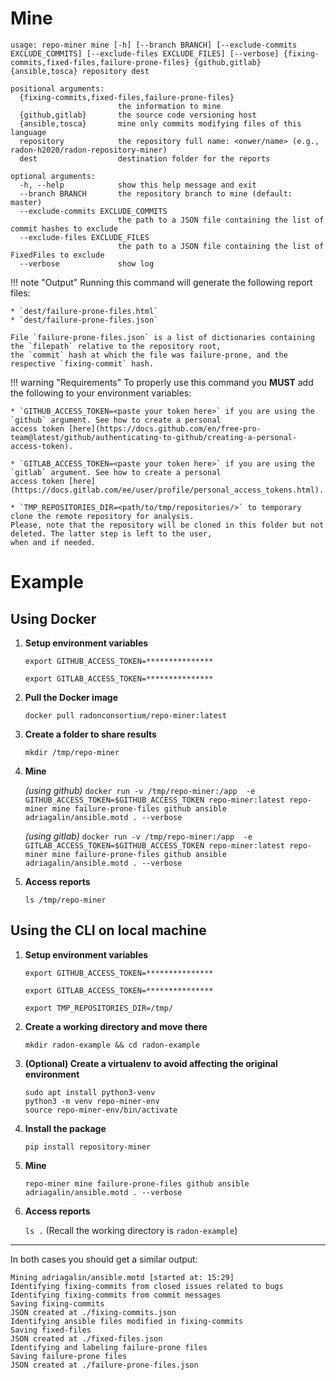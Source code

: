 # Mine

```text
usage: repo-miner mine [-h] [--branch BRANCH] [--exclude-commits EXCLUDE_COMMITS] [--exclude-files EXCLUDE_FILES] [--verbose] {fixing-commits,fixed-files,failure-prone-files} {github,gitlab} {ansible,tosca} repository dest

positional arguments:
  {fixing-commits,fixed-files,failure-prone-files}
                        the information to mine
  {github,gitlab}       the source code versioning host
  {ansible,tosca}       mine only commits modifying files of this language
  repository            the repository full name: <onwer/name> (e.g., radon-h2020/radon-repository-miner)
  dest                  destination folder for the reports

optional arguments:
  -h, --help            show this help message and exit
  --branch BRANCH       the repository branch to mine (default: master)
  --exclude-commits EXCLUDE_COMMITS
                        the path to a JSON file containing the list of commit hashes to exclude
  --exclude-files EXCLUDE_FILES
                        the path to a JSON file containing the list of FixedFiles to exclude
  --verbose             show log
```

!!! note "Output"
    Running this command will generate the following report files:
    
    * `dest/failure-prone-files.html`
    * `dest/failure-prone-files.json`
    
    File `failure-prone-files.json` is a list of dictionaries containing the `filepath` relative to the repository root,
    the `commit` hash at which the file was failure-prone, and the respective `fixing-commit` hash.

!!! warning "Requirements"
    To properly use this command you **MUST** add the following to your environment variables: 
   
    * `GITHUB_ACCESS_TOKEN=<paste your token here>` if you are using the `github` argument. See how to create a personal 
    access token [here](https://docs.github.com/en/free-pro-team@latest/github/authenticating-to-github/creating-a-personal-access-token).
    
    * `GITLAB_ACCESS_TOKEN=<paste your token here>` if you are using the `gitlab` argument. See how to create a personal 
    access token [here](https://docs.gitlab.com/ee/user/profile/personal_access_tokens.html).
    
    * `TMP_REPOSITORIES_DIR=<path/to/tmp/repositories/>` to temporary clone the remote repository for analysis. 
    Please, note that the repository will be cloned in this folder but not deleted. The latter step is left to the user,
    when and if needed. 
    


# Example

## Using Docker

1. **Setup environment variables**

    `export GITHUB_ACCESS_TOKEN=***************` 
    
    `export GITLAB_ACCESS_TOKEN=***************` 

2. **Pull the Docker image**

    `docker pull radonconsortium/repo-miner:latest`

3. **Create a folder to share results**
    
    `mkdir /tmp/repo-miner`
    
4. **Mine**
    
    *(using github)* `docker run -v /tmp/repo-miner:/app  -e GITHUB_ACCESS_TOKEN=$GITHUB_ACCESS_TOKEN repo-miner:latest repo-miner mine failure-prone-files github ansible adriagalin/ansible.motd . --verbose`
    
    *(using gitlab)* `docker run -v /tmp/repo-miner:/app  -e GITLAB_ACCESS_TOKEN=$GITHUB_ACCESS_TOKEN repo-miner:latest repo-miner mine failure-prone-files github ansible adriagalin/ansible.motd . --verbose`

5. **Access reports**
    
    `ls /tmp/repo-miner`




## Using the CLI on local machine

1. **Setup environment variables**

    `export GITHUB_ACCESS_TOKEN=***************` 
    
    `export GITLAB_ACCESS_TOKEN=***************` 
    
    `export TMP_REPOSITORIES_DIR=/tmp/` 

2. **Create a working directory and move there**
 
    `mkdir radon-example && cd radon-example`

3. **(Optional) Create a virtualenv to avoid affecting the original environment**

    `sudo apt install python3-venv`<br>
    `python3 -m venv repo-miner-env`<br>
    `source repo-miner-env/bin/activate`

4. **Install the package**

    `pip install repository-miner`

5. **Mine**

    `repo-miner mine failure-prone-files github ansible adriagalin/ansible.motd . --verbose`

6. **Access reports**
    
    `ls .` (Recall the working directory is `radon-example`)


---

In both cases you should get a similar output:

```text
Mining adriagalin/ansible.motd [started at: 15:29]
Identifying fixing-commits from closed issues related to bugs
Identifying fixing-commits from commit messages
Saving fixing-commits
JSON created at ./fixing-commits.json
Identifying ansible files modified in fixing-commits
Saving fixed-files
JSON created at ./fixed-files.json
Identifying and labeling failure-prone files
Saving failure-prone files
JSON created at ./failure-prone-files.json
```
